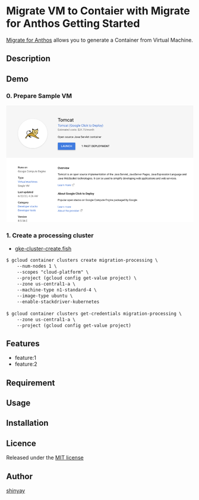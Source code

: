 # Migrate VM to Contaier with Migrate for Anthos Getting Started

[Migrate for Anthos](https://cloud.devsite.corp.google.com/migrate/anthos/docs) allows you to generate a Container from Virtual Machine.

## Description

## Demo

### 0. Prepare Sample VM
![marketplace-tomcat](images/marketplace-tomcat.png)

### 1. Create a processing cluster

- [gke-cluster-create.fish](script/gke-cluster-create.fish)

```
$ gcloud container clusters create migration-processing \
    --num-nodes 1 \
    --scopes "cloud-platform" \
    --project (gcloud config get-value project) \
    --zone us-central1-a \
    --machine-type n1-standard-4 \
    --image-type ubuntu \
    --enable-stackdriver-kubernetes

$ gcloud container clusters get-credentials migration-processing \
    --zone us-central1-a \
    --project (gcloud config get-value project)
```

## Features

- feature:1
- feature:2

## Requirement

## Usage

## Installation

## Licence

Released under the [MIT license](https://gist.githubusercontent.com/shinyay/56e54ee4c0e22db8211e05e70a63247e/raw/34c6fdd50d54aa8e23560c296424aeb61599aa71/LICENSE)

## Author

[shinyay](https://github.com/shinyay)
